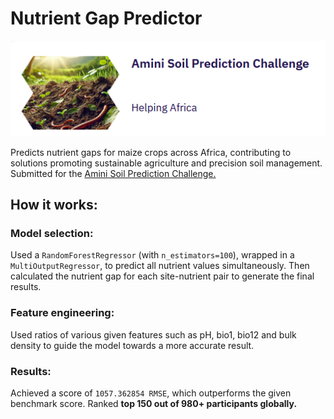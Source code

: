 # Nutrient Gap Predictor
![banner](https://raw.githubusercontent.com/faiiyad/Nutrient-Gap-Predictor/refs/heads/main/images/Banner_amini.png)

Predicts nutrient gaps for maize crops across Africa, contributing to solutions promoting sustainable agriculture and precision soil management.
Submitted for the <a href='https://zindi.africa/competitions/amini-soil-prediction-challenge'>Amini Soil Prediction Challenge.</a>

## How it works:
### Model selection:
Used a `RandomForestRegressor` (with `n_estimators=100`), wrapped in a `MultiOutputRegressor`, to predict all nutrient values simultaneously. Then calculated the nutrient gap for each site-nutrient pair to generate the final results.
### Feature engineering:
Used ratios of various given features such as pH, bio1, bio12 and bulk density to guide the model towards a more accurate result.
### Results:
Achieved a score of `1057.362854 RMSE`, which outperforms the given benchmark score. Ranked **top 150 out of 980+ participants globally.**
